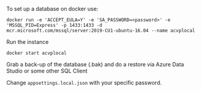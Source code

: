 To set up a database on docker use:
```
docker run -e 'ACCEPT_EULA=Y' -e 'SA_PASSWORD=<password>' -e 'MSSQL_PID=Express' -p 1433:1433 -d mcr.microsoft.com/mssql/server:2019-CU1-ubuntu-16.04 --name acvplocal
```

Run the instance
```
docker start acvplocal
```

Grab a back-up of the database (.bak) and do a restore via Azure Data Studio or some other SQL Client

Change `appsettings.local.json` with your specific password.
